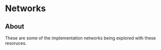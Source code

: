 # Networks

## About

These are some of the implementation networks being explored
with these resoruces.

